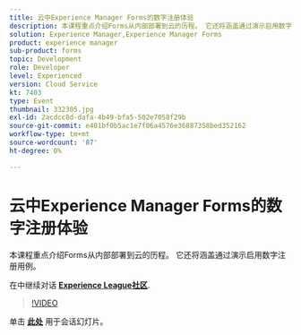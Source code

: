 ```yaml
---
title: 云中Experience Manager Forms的数字注册体验
description: 本课程重点介绍Forms从内部部署到云的历程。 它还将涵盖通过演示启用数字注册用例。
solution: Experience Manager,Experience Manager Forms
product: experience manager
sub-product: forms
topic: Development
role: Developer
level: Experienced
version: Cloud Service
kt: 7403
type: Event
thumbnail: 332305.jpg
exl-id: 2acdcc8d-dafa-4b49-bfa5-502e7058f29b
source-git-commit: e401bf0b5ac1e7f06a4576e36887358bed352162
workflow-type: tm+mt
source-wordcount: '87'
ht-degree: 0%

---
```


# 云中Experience Manager Forms的数字注册体验

本课程重点介绍Forms从内部部署到云的历程。 它还将涵盖通过演示启用数字注册用例。

在中继续对话 **[Experience League社区](https://adobe.ly/36Yd3v6)**.

>[!VIDEO](https://video.tv.adobe.com/v/332305/?quality=12&learn=on&hidetitle=true)

单击 **[此处](/help/adobe-developers-live/assets/digital-enrollment-aem-forms-cloud.pdf)** 用于会话幻灯片。
